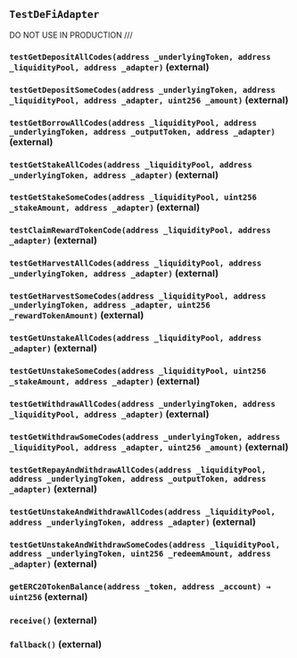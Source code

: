 ## `TestDeFiAdapter`

DO NOT USE IN PRODUCTION ///




### `testGetDepositAllCodes(address _underlyingToken, address _liquidityPool, address _adapter)` (external)





### `testGetDepositSomeCodes(address _underlyingToken, address _liquidityPool, address _adapter, uint256 _amount)` (external)





### `testGetBorrowAllCodes(address _liquidityPool, address _underlyingToken, address _outputToken, address _adapter)` (external)





### `testGetStakeAllCodes(address _liquidityPool, address _underlyingToken, address _adapter)` (external)





### `testGetStakeSomeCodes(address _liquidityPool, uint256 _stakeAmount, address _adapter)` (external)





### `testClaimRewardTokenCode(address _liquidityPool, address _adapter)` (external)





### `testGetHarvestAllCodes(address _liquidityPool, address _underlyingToken, address _adapter)` (external)





### `testGetHarvestSomeCodes(address _liquidityPool, address _underlyingToken, address _adapter, uint256 _rewardTokenAmount)` (external)





### `testGetUnstakeAllCodes(address _liquidityPool, address _adapter)` (external)





### `testGetUnstakeSomeCodes(address _liquidityPool, uint256 _stakeAmount, address _adapter)` (external)





### `testGetWithdrawAllCodes(address _underlyingToken, address _liquidityPool, address _adapter)` (external)





### `testGetWithdrawSomeCodes(address _underlyingToken, address _liquidityPool, address _adapter, uint256 _amount)` (external)





### `testGetRepayAndWithdrawAllCodes(address _liquidityPool, address _underlyingToken, address _outputToken, address _adapter)` (external)





### `testGetUnstakeAndWithdrawAllCodes(address _liquidityPool, address _underlyingToken, address _adapter)` (external)





### `testGetUnstakeAndWithdrawSomeCodes(address _liquidityPool, address _underlyingToken, uint256 _redeemAmount, address _adapter)` (external)





### `getERC20TokenBalance(address _token, address _account) → uint256` (external)





### `receive()` (external)





### `fallback()` (external)






